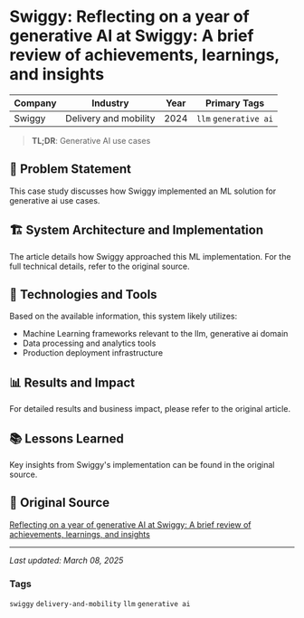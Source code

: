 # Swiggy: Reflecting on a year of generative AI at Swiggy: A brief review of achievements, learnings, and insights

| Company | Industry | Year | Primary Tags | 
|---------|----------|------|--------------|
| Swiggy | Delivery and mobility | 2024 | `llm` `generative ai` |

> **TL;DR**: Generative AI use cases

## 📝 Problem Statement

This case study discusses how Swiggy implemented an ML solution for generative ai use cases.

## 🏗️ System Architecture and Implementation

The article details how Swiggy approached this ML implementation. For the full technical details, refer to the original source.

## 🔧 Technologies and Tools

Based on the available information, this system likely utilizes:

- Machine Learning frameworks relevant to the llm, generative ai domain
- Data processing and analytics tools
- Production deployment infrastructure

## 📊 Results and Impact

For detailed results and business impact, please refer to the original article.

## 📚 Lessons Learned

Key insights from Swiggy's implementation can be found in the original source.

## 🔗 Original Source

[Reflecting on a year of generative AI at Swiggy: A brief review of achievements, learnings, and insights](https://bytes.swiggy.com/reflecting-on-a-year-of-generative-ai-at-swiggy-a-brief-review-of-achievements-learnings-and-13a9671dc624)

---

*Last updated: March 08, 2025*

### Tags

`swiggy` `delivery-and-mobility` `llm` `generative ai`
